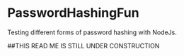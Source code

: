 # PasswordHashingFun
Testing different forms of password hashing with NodeJs. 

##THIS READ ME IS STILL UNDER CONSTRUCTION 

